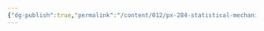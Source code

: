 ```yaml
---
{"dg-publish":true,"permalink":"/content/012/px-284-statistical-mechanics/px-284-b-0-electromagnetic-theory-and-optics/","created":"2024-12-03T17:20:16.143+00:00","updated":"2024-12-03T17:20:16.712+00:00"}
---
```


